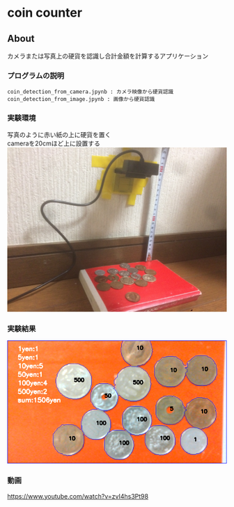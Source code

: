 coin counter
=================

## About
 
カメラまたは写真上の硬貨を認識し合計金額を計算するアプリケーション  
  
  ### プログラムの説明  
    coin_detection_from_camera.jpynb : カメラ映像から硬貨認識  
    coin_detection_from_image.jpynb : 画像から硬貨認識
    
    
  ### 実験環境  
  写真のように赤い紙の上に硬貨を置く  
  cameraを20cmほど上に設置する  
  <img src="https://github.com/hoshianaaa/coin_counter/blob/master/upload/experiment.png">  
    
  ### 実験結果 
  <img src="https://github.com/hoshianaaa/coin_counter/blob/master/upload/result.png">  
    
  ### 動画  
  https://www.youtube.com/watch?v=zvI4hs3Pt98
  
    
